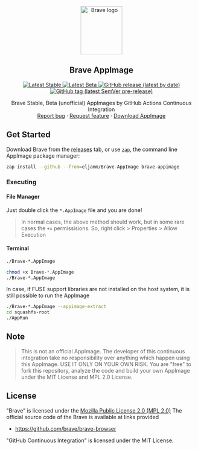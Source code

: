 <p align="center">
    <a href="https://brave.com/">
        <img src="https://upload.wikimedia.org/wikipedia/commons/9/9d/Brave_lion_icon.svg" alt="Brave logo" width=110 height=128>
    </a>
<h2 align="center">Brave AppImage</h2>

<p align="center">
    <a href="https://github.com/eljamm/Brave-AppImage/releases/tag/stable">
        <img alt="Latest Stable" src="https://img.shields.io/static/v1?label=latest&message=stable&color=orange&logo=brave&logoColor=orange&style=for-the-badge">
    </a>
    <a href="https://github.com/eljamm/Brave-AppImage/releases/tag/beta">
        <img alt="Latest Beta" src="https://img.shields.io/static/v1?label=latest&message=beta&color=blue&logo=brave&logoColor=blue&style=for-the-badge">
    </a>
    <a href="https://github.com/eljamm/Brave-AppImage/releases/latest/">
        <img alt="GitHub release (latest by date)" src="https://img.shields.io/github/v/release/eljamm/Brave-Appimage?color=21BC29&label=stable&logo=brave&logoColor=21BC29&style=for-the-badge">
    </a>
    <a href="https://github.com/eljamm/Brave-AppImage/releases/">
        <img alt="GitHub tag (latest SemVer pre-release)" src="https://img.shields.io/github/v/tag/eljamm/Brave-Appimage?color=yellow&include_prereleases&label=beta&logo=brave&logoColor=yellow&style=for-the-badge">
    </a>
</p>

  <p align="center">
    Brave Stable, Beta (unofficial) AppImages by GitHub Actions Continuous Integration
    <br>
    <a href="https://github.com/eljamm/Brave-Appimage/issues/new">Report bug</a>
    ·
    <a href="https://github.com/eljamm/Brave-Appimage/issues/new">Request feature</a>
    ·
    <a href="https://github.com/eljamm/Brave-Appimage/releases/latest">Download AppImage</a>
  </p>
</p>

## Get Started

Download Brave from the [releases](https://github.com/eljamm/Brave-AppImage/releases) tab, or use [`zap`](https://github.com/srevinsaju/zap), the command line AppImage package manager:

```bash
zap install --github --from=eljamm/Brave-AppImage brave-appimage
```

### Executing

#### File Manager

Just double click the `*.AppImage` file and you are done!

> In normal cases, the above method should work, but in some rare cases
> the `+x` permissisions. So, right click > Properties > Allow Execution

#### Terminal

```bash
./Brave-*.AppImage
```

```bash
chmod +x Brave-*.AppImage
./Brave-*.AppImage
```

In case, if FUSE support libraries are not installed on the host system, it is
still possible to run the AppImage

```bash
./Brave-*.AppImage --appimage-extract
cd squashfs-root
./AppRun
```

## Note

> This is not an official AppImage. The developer of this continuous integration
> take no responsibility over anything which happen using this AppImage. USE IT ONLY
> ON YOUR OWN RISK. You are "free" to fork this repository, analyze the code and
> build your own AppImage under the MIT License and MPL 2.0 License.

## License

"Brave" is licensed under the [Mozilla Public License 2.0 (MPL 2.0)](https://en.wikipedia.org/wiki/Mozilla_Public_License)
The official source code of the Brave is available at links provided

- https://github.com/brave/brave-browser

"GitHub Continuous Integration" is licensed under the MIT License.
